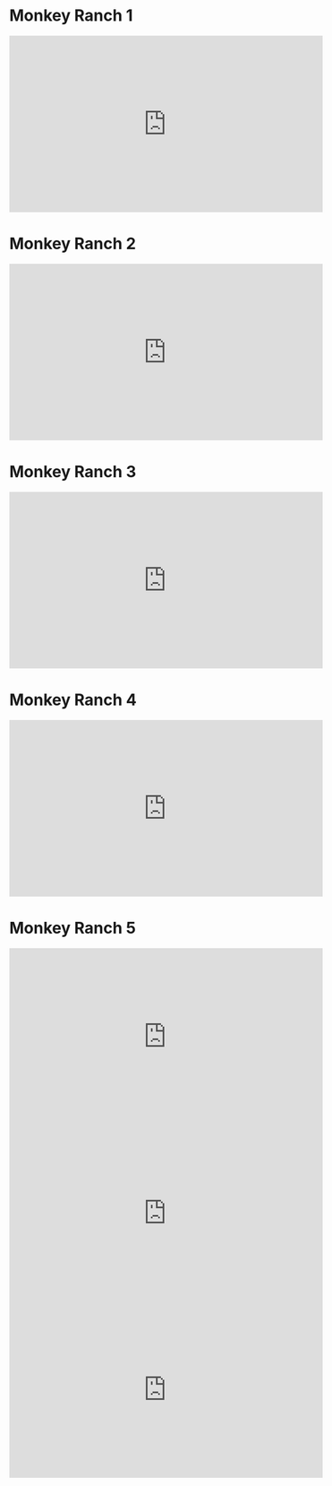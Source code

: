 # Monkey Ranch 1

<iframe width="560" height="315" src="https://www.youtube.com/embed/pq1bHzcDNns" frameborder="0" allow="accelerometer; autoplay; encrypted-media; gyroscope; picture-in-picture" allowfullscreen></iframe>

# Monkey Ranch 2
<iframe width="560" height="315" src="https://www.youtube.com/embed/UTOJXV2GD0Y" frameborder="0" allow="accelerometer; autoplay; encrypted-media; gyroscope; picture-in-picture" allowfullscreen></iframe>

# Monkey Ranch 3

<iframe width="560" height="315" src="https://www.youtube.com/embed/BqDmH0v3Xws" frameborder="0" allow="accelerometer; autoplay; encrypted-media; gyroscope; picture-in-picture" allowfullscreen></iframe>

# Monkey Ranch 4

<iframe width="560" height="315" src="https://www.youtube.com/embed/CckHwTTte7Y" frameborder="0" allow="accelerometer; autoplay; encrypted-media; gyroscope; picture-in-picture" allowfullscreen></iframe>

# Monkey Ranch 5
<iframe width="560" height="315" src="https://www.youtube.com/embed/QBA9Kp3iMIg" frameborder="0" allow="accelerometer; autoplay; encrypted-media; gyroscope; picture-in-picture" allowfullscreen></iframe>

<iframe width="560" height="315" src="https://www.youtube.com/embed/OqaqzxRS6J8" frameborder="0" allow="accelerometer; autoplay; encrypted-media; gyroscope; picture-in-picture" allowfullscreen></iframe>

<iframe width="560" height="315" src="https://www.youtube.com/embed/-2asOLLtVa4" frameborder="0" allow="accelerometer; autoplay; encrypted-media; gyroscope; picture-in-picture" allowfullscreen></iframe>
